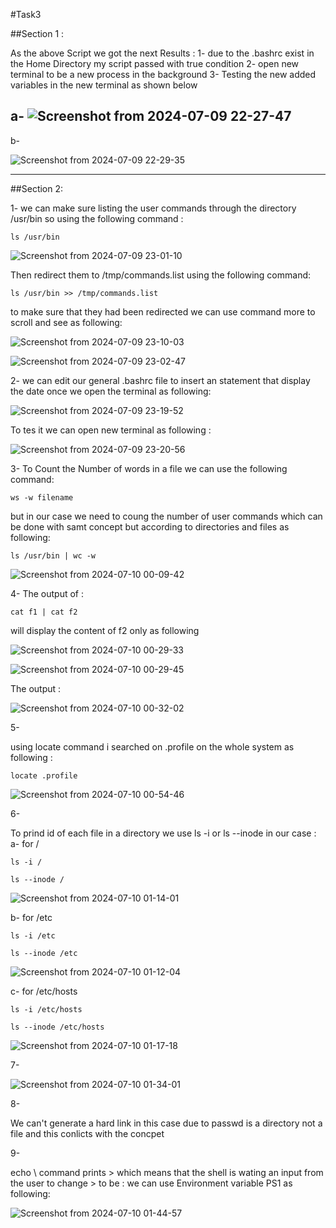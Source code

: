 #Task3

##Section 1 :

As the above Script we got the next Results :
   1- due to the .bashrc exist in the Home Directory my script passed with true condition
   2- open new terminal to be a new process in the background 
   3- Testing the new added variables in the new terminal as shown below
   
   a-
![Screenshot from 2024-07-09 22-27-47](https://github.com/YoussefGamalShehata/Embedded-Linux/assets/152656762/b039b3bc-9a04-4460-842c-928f9a78a70d)
-----------------------------------------------------------------------------------------------------------------------------------------------------------------

   b- 
   
![Screenshot from 2024-07-09 22-29-35](https://github.com/YoussefGamalShehata/Embedded-Linux/assets/152656762/a9d2a3eb-790a-441a-a295-48de5930e62e)

------------------------------------------------------------------------------------------------------------------------------------------------------------------
##Section 2:

1-
we can make sure listing the user commands through the directory /usr/bin so using the following command :

```
ls /usr/bin
```

![Screenshot from 2024-07-09 23-01-10](https://github.com/YoussefGamalShehata/Embedded-Linux/assets/152656762/9401e11c-ac0a-434f-b7b2-6a5f3f80e7ac)


Then redirect them to /tmp/commands.list using the following command:

```
ls /usr/bin >> /tmp/commands.list
```

to make sure that they had been redirected we can use command more to scroll and see as following:

![Screenshot from 2024-07-09 23-10-03](https://github.com/YoussefGamalShehata/Embedded-Linux/assets/152656762/d7cf0599-9bd9-48b9-8b4f-f6c1e73f0de3)

![Screenshot from 2024-07-09 23-02-47](https://github.com/YoussefGamalShehata/Embedded-Linux/assets/152656762/64ebe157-1dde-412b-b648-79e244145f5c)

2-
we can edit our general .bashrc file to insert an statement that display the date once we open the terminal as following:

![Screenshot from 2024-07-09 23-19-52](https://github.com/YoussefGamalShehata/Embedded-Linux/assets/152656762/03087f42-3c1b-4934-84b6-fd30a8526a15)

To tes it we can open new terminal as following :

![Screenshot from 2024-07-09 23-20-56](https://github.com/YoussefGamalShehata/Embedded-Linux/assets/152656762/18c05c17-88d9-4f5f-96de-d21535629d49)


3-
To Count the Number of words in a file we can use the following command:
```
ws -w filename
```
but in our case we need to coung the number of user commands which can be done with samt concept but according to directories and files as following:
```
ls /usr/bin | wc -w
```
![Screenshot from 2024-07-10 00-09-42](https://github.com/YoussefGamalShehata/Embedded-Linux/assets/152656762/3c91ab2a-8125-4f23-8029-8bc2b444d100)

4-
The output of :
```
cat f1 | cat f2
```
will display the content of f2 only as following 

![Screenshot from 2024-07-10 00-29-33](https://github.com/YoussefGamalShehata/Embedded-Linux/assets/152656762/7f3dee7b-13d3-48d7-88d5-cc0741e584d0)

![Screenshot from 2024-07-10 00-29-45](https://github.com/YoussefGamalShehata/Embedded-Linux/assets/152656762/1fb679e2-9547-4b9e-bb68-ca78134b4a98)

The output :

![Screenshot from 2024-07-10 00-32-02](https://github.com/YoussefGamalShehata/Embedded-Linux/assets/152656762/3aa480f7-7ea7-4233-9a81-b84399caa1eb)

5-

using locate command i searched on .profile on the whole system as following :
```
locate .profile
```
![Screenshot from 2024-07-10 00-54-46](https://github.com/YoussefGamalShehata/Embedded-Linux/assets/152656762/cbd7284c-a7ce-4ff0-b10d-6f2096c8eb9c)

6-

To prind id of each file in a directory we use
ls -i <filename>
or
ls --inode <filename>
in our case :
a- for /
```
ls -i /
```
```
ls --inode /
```
![Screenshot from 2024-07-10 01-14-01](https://github.com/YoussefGamalShehata/Embedded-Linux/assets/152656762/48d2e2ca-fef6-42d2-a5e7-3fdc4d98cc56)

b- for /etc 
```
ls -i /etc
```
```
ls --inode /etc
```

![Screenshot from 2024-07-10 01-12-04](https://github.com/YoussefGamalShehata/Embedded-Linux/assets/152656762/a1d6e78f-d8ee-4403-b8e2-8fd7f6d9b529)

c- for /etc/hosts

```
ls -i /etc/hosts
```
```
ls --inode /etc/hosts
```
![Screenshot from 2024-07-10 01-17-18](https://github.com/YoussefGamalShehata/Embedded-Linux/assets/152656762/fe74a34c-9cab-41b8-9f95-3b6939848e48)


7-

![Screenshot from 2024-07-10 01-34-01](https://github.com/YoussefGamalShehata/Embedded-Linux/assets/152656762/ad52e92f-760d-4d15-8d4d-aee3cef96f7a)

8-

We can't generate a hard link in this case due to passwd is a directory not a file and this conlicts with the concpet

9-

echo \ command prints > which means that the shell is wating an input from the user
to change > to be : 
we can use Environment variable PS1 as following:

![Screenshot from 2024-07-10 01-44-57](https://github.com/YoussefGamalShehata/Embedded-Linux/assets/152656762/14b2b8d7-23ad-49f1-b305-98526d4211fb)



